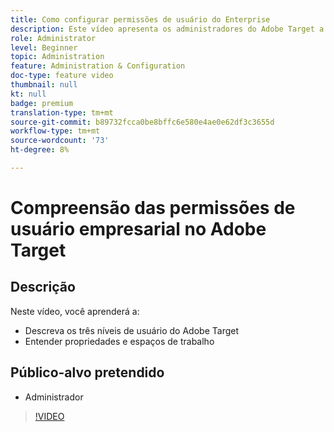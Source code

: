 ```yaml
---
title: Como configurar permissões de usuário do Enterprise
description: Este vídeo apresenta os administradores do Adobe Target a permissões de usuário, propriedades e espaços de trabalho. Assista a este vídeo para saber mais sobre os diferentes níveis de usuário e como usar propriedades e espaços de trabalho para controlar o acesso dos usuários.
role: Administrator
level: Beginner
topic: Administration
feature: Administration & Configuration
doc-type: feature video
thumbnail: null
kt: null
badge: premium
translation-type: tm+mt
source-git-commit: b89732fcca0be8bffc6e580e4ae0e62df3c3655d
workflow-type: tm+mt
source-wordcount: '73'
ht-degree: 8%

---
```



# Compreensão das permissões de usuário empresarial no Adobe Target

## Descrição

Neste vídeo, você aprenderá a:

* Descreva os três níveis de usuário do Adobe Target
* Entender propriedades e espaços de trabalho

## Público-alvo pretendido

* Administrador

>[!VIDEO](https://video.tv.adobe.com/v/19042/?quality=12)